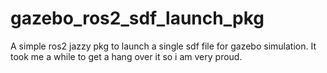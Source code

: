 # gazebo_ros2_sdf_launch_pkg
A simple ros2 jazzy pkg to launch a single sdf file for gazebo simulation.
It took me a while to get a hang over it so i am very proud.
